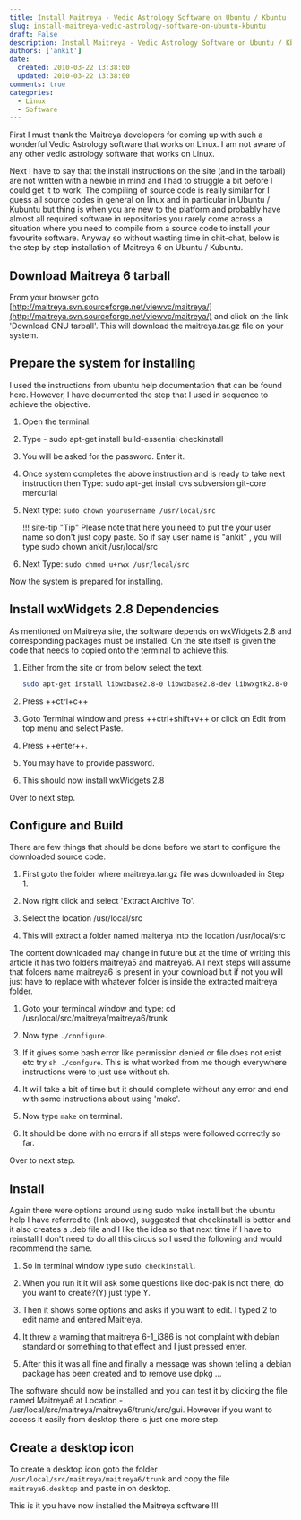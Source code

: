 ```yaml
---
title: Install Maitreya - Vedic Astrology Software on Ubuntu / Kbuntu
slug: install-maitreya-vedic-astrology-software-on-ubuntu-kbuntu
draft: False
description: Install Maitreya - Vedic Astrology Software on Ubuntu / Kbuntu
authors: ['ankit']
date: 
  created: 2010-03-22 13:38:00
  updated: 2010-03-22 13:38:00
comments: true
categories:
  - Linux
  - Software
---
```


First I must thank the Maitreya developers for coming up with such a wonderful Vedic Astrology software that works on Linux. I am not aware of any other vedic astrology software that works on Linux.

Next I have to say that the install instructions on the site (and in the tarball) are not written with a newbie in mind and I had to struggle a bit before I could get it to work. The compiling of source code is really similar for I guess all source codes in general on linux and in particular in Ubuntu / Kubuntu but thing is when you are new to the platform and probably have almost all required software in repositories you rarely come across a situation where you need to compile from a source code to install your favourite software. Anyway so without wasting time in chit-chat, below is the step by step installation of Maitreya 6 on Ubuntu / Kubuntu.

<!-- more -->

## Download Maitreya 6 tarball 

From your browser goto [http://maitreya.svn.sourceforge.net/viewvc/maitreya/](http://maitreya.svn.sourceforge.net/viewvc/maitreya/) and click on the link 'Download GNU tarball'. This will download the maitreya.tar.gz file on your system.

## Prepare the system for installing

I used the instructions from ubuntu help documentation that can be found here. However, I have documented the step that I used in sequence to achieve the objective.


1. Open the terminal.

1. Type - sudo apt-get install build-essential checkinstall

1. You will be asked for the password. Enter it.

1. Once system completes the above instruction and is ready to take next instruction then Type: sudo apt-get install cvs subversion git-core mercurial

1. Next type: `sudo chown yourusername /usr/local/src`

    !!! site-tip "Tip"
        Please note that here you need to put the your user name so don't just copy paste. So if say user name is "ankit" , you will type sudo chown ankit /usr/local/src

1. Next Type: `sudo chmod u+rwx /usr/local/src`


Now the system is prepared for installing.


## Install wxWidgets 2.8 Dependencies 

As mentioned on Maitreya site, the software depends on wxWidgets 2.8 and corresponding packages must be installed. On the site itself is given the code that needs to copied onto the terminal to achieve this.


1. Either from the site or from below select the text.

    ```bash
    sudo apt-get install libwxbase2.8-0 libwxbase2.8-dev libwxgtk2.8-0 libwxgtk2.8-dev wx2.8-headers wx2.8-i18n
    ```

2. Press ++ctrl+c++
   
3. Goto Terminal window and press ++ctrl+shift+v++ or click on Edit from top menu and select Paste.

4. Press ++enter++.

5. You may have to provide password.

6. This should now install wxWidgets 2.8


Over to next step.


## Configure and Build 

There are few things that should be done before we start to configure the downloaded source code.

1. First goto the folder where maitreya.tar.gz file was downloaded in Step 1.

2. Now right click and select 'Extract Archive To'.

3. Select the location /usr/local/src

4. This will extract a folder named maiterya into the location /usr/local/src


The content downloaded may change in future but at the time of writing this article it has two folders maitreya5 and maitreya6. All next steps will assume that folders name maitreya6 is present in your download but if not you will just have to replace with whatever folder is inside the extracted maitreya folder.

1. Goto your termincal window and type: cd /usr/local/src/maitreya/maitreya6/trunk

2. Now type `./configure`.
   
3. If it gives some bash error like permission denied or file does not exist etc try `sh ./confgure`. This is what worked from me though everywhere instructions were to just use without sh.
   
4. It will take a bit of time but it should complete without any error and end with some instructions about using 'make'.
   
5. Now type `make` on terminal.
   
6. It should be done with no errors if all steps were followed correctly so far.


Over to next step.



## Install 

Again there were options around using sudo make install but the ubuntu help I have referred to (link above), suggested that checkinstall is better and it also creates a .deb file and I like the idea so that next time if I have to reinstall I don't need to do all this circus so I used the following and would recommend the same.


1. So in terminal window type `sudo checkinstall`.

2. When you run it it will ask some questions like doc-pak is not there, do you want to create?(Y) just type Y.

1. Then it shows some options and asks if you want to edit. I typed 2 to edit name and entered Maitreya.

1. It threw a warning that maitreya 6-1_i386 is not complaint with debian standard or something to that effect and I just pressed enter.

1. After this it was all fine and finally a message was shown telling a debian package has been created and to remove use dpkg ...
   
The software should now be installed and you can test it by clicking the file named Maitreya6 at Location - /usr/local/src/maitreya/maitreya6/trunk/src/gui. However if you want to access it easily from desktop there is just one more step.

## Create a desktop icon 

To create a desktop icon goto the folder `/usr/local/src/maitreya/maitreya6/trunk` and copy the file `maitreya6.desktop` and paste in on desktop.

This is it you have now installed the Maitreya software !!!

